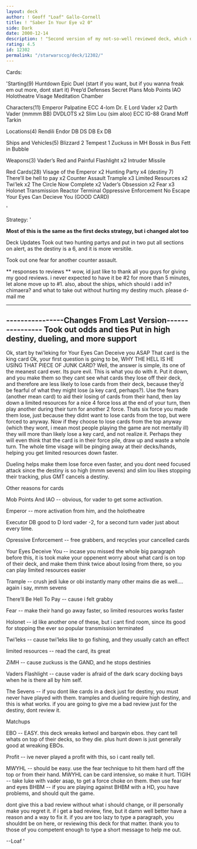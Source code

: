 ```yaml
---
layout: deck
author: ! Geoff "Loaf" Gallo-Cornell
title: ! "Saber In Your Eye v2 0"
side: Dark
date: 2000-12-14
description: ! "Second version of my not-so-well reviewed deck, which deserved better."
rating: 4.5
id: 12302
permalink: "/starwarsccg/deck/12302/"
---
```

Cards: 

'Starting(9)
Huntdown
Epic Duel (start if you want, but if you wanna freak em out more, dont start it)
Prep’d Defenses
Secret Plans
Mob Points
IAO
Holotheatre
Visage
Meditation Chamber

Characters(11)
Emperor Palpatine
ECC 4-lom
Dr. E
Lord Vader x2
Darth Vader (mmmm BB)
DVDLOTS x2
Slim Lou (sim aloo)
ECC IG-88
Grand Moff Tarkin

Locations(4)
Rendili
Endor DB
DS DB
Ex DB

Ships and Vehicles(5)
Blizzard 2
Tempest 1
Zuckuss in MH
Bossk in Bus
Fett in Bubble

Weapons(3)
Vader’s Red and Painful Flashlight x2
Intruder Missile


Red Cards(28)
Visage of the Emperor x2
Hunting Party x4 (destiny 7)
There’ll be hell to pay x2
Counter Assault
Trample x3
Limited Resources x2
Twi’lek x2
The Circle Now Complete x2
Vader’s Obsession x2
Fear x3
Holonet Transmission
Reactor Terminal
Oppressive Enforcement
No Escape
Your Eyes Can Decieve You (GOOD CARD)



'

Strategy: '

**Most of this is the same as the first decks strategy, but i changed alot too**

Deck Updates
Took out two hunting partys and put in two put all sections on alert, as the destiny is a 6, and it is more versitile.

Took out one fear for another counter assault.

** responses to reviews **
wow, id just like to thank all you guys for giving my good reviews. i never expected to have it be #2 for more than 5 minutes, let alone move up to #1. also, about the ships, which should i add in? chimaera? and what to take out without hurting my destiny much. please d-mail me
**   **

----------------Changes From Last Version----------------
Took out odds and ties
Put in high destiny, dueling, and more support
---------------------------------------------------------


Ok, start by twi’leking for Your Eyes Can Deceive you ASAP That card is the king card Ok, your first question is going to be, WHY THE HELL IS HE USING THAT PIECE OF JUNK CARD? Well, the answer is simple, its one of the meanest card ever. Its pure evil. This is what you do with it. Put it down, and you make them so they cant see what cards they lose off their deck, and therefore are less likely to lose cards from their deck, because they’d be fearful of what they might lose (a key card, perhaps?). Use the fears (another mean card) to aid their losing of cards from their hand, then lay down a limited resources for a nice 4 force loss at the end of your turn, then play another during their turn for another 2 force. Thats six force you made them lose, just because they didnt want to lose cards from the top, but were forced to anyway. Now if they choose to lose cards from the top anyway (which they wont, i mean most people playing the game are not mentally ill) they will more than likely lose a key card, and not realize it. Perhaps they will even think that the card is in their force pile, draw up and waste a whole turn. The whole time visage will be pinging away at their decks/hands, helping you get limited resources down faster.

Dueling helps make them lose force even faster, and you dont need focused attack since the destiny is so high (mmm sevens) and slim lou likes stopping their tracking, plus GMT cancels a destiny.

Other reasons for cards

Mob Points And IAO -- obvious, for vader to get some activation.

Emperor -- more activation from him, and the holotheatre

Executor DB good to D lord vader -2, for a second turn vader just about every time.

Opressive Enforcement -- free grabbers, and recycles your cancelled cards

Your Eyes Deceive You -- incase you missed the whole big paragraph before this, it is took make your oppenent worry about what card is on top of their deck, and make them think twice about losing from there, so you can play limited resources easier

Trample -- crush jedi luke or obi instantly many other mains die as well.... again i say, mmm sevens

There’ll Be Hell To Pay -- cause i felt grabby

Fear -- make their hand go away faster, so limited resources works faster

Holonet -- id like another one of these, but i cant find room, since its good for stopping the ever so popular transmission terminated

Twi’leks -- cause twi’leks like to go fishing, and they usually catch an effect

limited resources -- read the card, its great

ZiMH -- cause zuckuss is the GAND, and he stops destinies

Vaders Flashlight -- cause vader is afraid of the dark scary docking bays when he is there all by him self.

The Sevens -- if you dont like cards in a deck just for destiny, you must never have played with them. tramples and dueling require high destiny, and this is what works. if you are going to give me a bad review just for the destiny, dont review it.

Matchups

EBO -- EASY. this deck wreaks ketwol and barqwin ebos. they cant tell whats on top of their decks, so they die. plus hunt down is just generally good at wreaking EBOs.

Profit -- ive never played a profit with this, so i cant really tell.

MWYHL -- should be easy. use the fear technique to hit them hard off the top or from their hand. MWYHL can be card intensive, so make it hurt.
TIGIH -- take luke with vader asap, to get a force choke on them. then use fear and eyes
BHBM -- if you are playing against BHBM with a HD, you have problems, and should quit the game.

dont give this a bad review without what i should change, or ill personally make you regret it. if i get a bad review, fine, but it damn well better have a reason and a way to fix it. if you are too lazy to type a paragraph, you shouldnt be on here, or reviewing this deck for that matter. thank you to those of you competent enough to type a short message to help me out.


--Loaf
'
